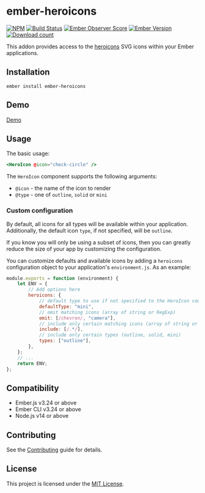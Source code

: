 # ember-heroicons

[![NPM][npm-badge-img]][npm-badge-link]
[![Build Status][build-status-img]][build-status-link]
[![Ember Observer Score][ember-observer-badge]][ember-observer-url]
[![Ember Version][ember-version]][ember-version-url]
[![Download count][npm-downloads-img]][npm-badge-link]

This addon provides access to the [heroicons](https://heroicons.com/) SVG icons within your Ember applications.

## Installation

```
ember install ember-heroicons
```

## Demo

[Demo](https://tzellman.github.io/ember-heroicons/)

## Usage

The basic usage:

```handlebars
<HeroIcon @icon="check-circle" />
```

The `HeroIcon` component supports the following arguments:

-   `@icon` - the name of the icon to render
-   `@type` - one of `outline`, `solid` or `mini`

### Custom configuration

By default, all icons for all types will be available within your application. Additionally, the default icon `type`, if not specified, will be `outline`.

If you know you will only be using a subset of icons, then you can greatly reduce the size of your app by customizing the configuration.

You can customize defaults and available icons by adding a `heroicons` configuration object to your application's `environment.js`. As an example:

```javascript
module.exports = function (environment) {
    let ENV = {
        // Add options here
        heroicons: {
            // default type to use if not specified to the HeroIcon component
            defaultType: "mini",
            // omit matching icons (array of string or RegExp)
            omit: [/chevron/, "camera"],
            // include only certain matching icons (array of string or RegExp)
            include: [/.*/],
            // include only certain types (outline, solid, mini)
            types: ["outline"],
        },
    };
    // ...
    return ENV;
};
```

## Compatibility

-   Ember.js v3.24 or above
-   Ember CLI v3.24 or above
-   Node.js v14 or above

## Contributing

See the [Contributing](CONTRIBUTING.md) guide for details.

## License

This project is licensed under the [MIT License](LICENSE.md).

[npm-badge-img]: https://badge.fury.io/js/ember-heroicons.svg
[npm-badge-link]: http://badge.fury.io/js/ember-heroicons
[build-status-img]: https://github.com/tzellman/ember-heroicons/workflows/CI/badge.svg?branch=master&event=push
[build-status-link]: https://github.com/tzellman/ember-heroicons/actions?query=workflow%3A%22CI%22
[npm-downloads-img]: https://img.shields.io/npm/dt/ember-heroicons.svg
[ember-observer-badge]: http://emberobserver.com/badges/ember-heroicons.svg
[ember-observer-url]: http://emberobserver.com/addons/ember-heroicons
[ember-version]: https://img.shields.io/badge/Ember-3.12%2B-brightgreen.svg
[ember-version-url]: https://blog.emberjs.com/2019/08/16/ember-3-12-released.html
